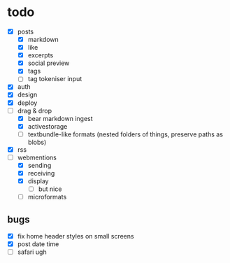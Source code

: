 # todo

- [x] posts
  - [x] markdown
  - [x] like
  - [x] excerpts
  - [x] social preview
  - [x] tags
  - [ ] tag tokeniser input
- [x] auth
- [x] design
- [x] deploy
- [ ] drag & drop
  - [x] bear markdown ingest
  - [x] activestorage
  - [ ] textbundle-like formats (nested folders of things, preserve paths as blobs)
- [x] rss
- [ ] webmentions
  - [x] sending
  - [x] receiving
  - [x] display
    - [ ] but nice
  - [ ] microformats

## bugs
- [x] fix home header styles on small screens
- [x] post date time
- [ ] safari ugh
